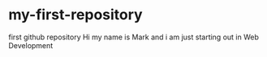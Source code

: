 # my-first-repository
first github repository
Hi my name is Mark and i am just starting out in Web Development
